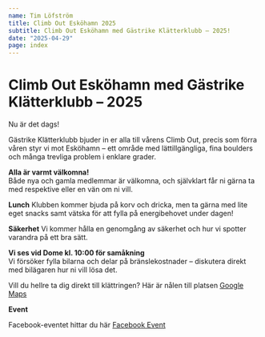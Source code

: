```yaml
---
name: Tim Löfström
title: Climb Out Esköhamn 2025
subtitle: Climb Out Esköhamn med Gästrike Klätterklubb – 2025!
date: "2025-04-29"
page: index
---
```


# Climb Out Esköhamn med Gästrike Klätterklubb – 2025

Nu är det dags!

Gästrike Klätterklubb bjuder in er alla till vårens Climb Out, precis som förra våren styr vi mot Esköhamn – ett område med lättillgängliga, fina boulders och många trevliga problem i enklare grader.

**Alla är varmt välkomna!**  
Både nya och gamla medlemmar är välkomna, och självklart får ni gärna ta med respektive eller en vän om ni vill.

**Lunch**
Klubben kommer bjuda på korv och dricka, men ta gärna med lite eget snacks samt vätska för att fylla på energibehovet under dagen!

**Säkerhet**
Vi kommer hålla en genomgång av säkerhet och hur vi spotter varandra på ett bra sätt.

**Vi ses vid Dome kl. 10:00 för samåkning**  
Vi försöker fylla bilarna och delar på bränslekostnader – diskutera direkt med bilägaren hur ni vill lösa det.

Vill du hellre ta dig direkt till klättringen? Här är nålen till platsen <a href="https://maps.app.goo.gl/59ZU3jc4pXuRuwdQ6" target="_blank">Google Maps</a>

**Event**

Facebook-eventet hittar du här <a href="https://fb.me/e/37jRbfRNS" target="_blank">Facebook Event</a>
